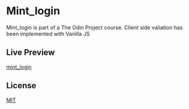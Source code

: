 # Mint_login

Mint_login is part of a The Odin Project course. Client side valiation has been implemented with Vanilla JS


## Live Preview

[mint_login](https://yldrmali.github.io/mint_login/)

## License

[MIT](https://choosealicense.com/licenses/mit/)